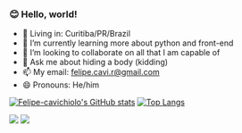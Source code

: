 ### 😊 Hello, world!

- 🏡 Living in: Curitiba/PR/Brazil
- 🌱 I’m currently learning more about python and front-end
- 👯 I’m looking to collaborate on all that I am capable of
- 💬 Ask me about hiding a body (kidding)
- 📫 My email: felipe.cavi.r@gmail.com
- 😄 Pronouns: He/him

[![Felipe-cavichiolo's GitHub stats](https://github-readme-stats.vercel.app/api?username=Felipe-Cavichiolo&count_private=true&theme=synthwave&show_icons=true)](https://github.com/Felipe-cavichiolo/github-readme-stats)
[![Top Langs](https://github-readme-stats.vercel.app/api/top-langs/?username=Felipe-Cavichiolo&layout=compact&theme=synthwave)](https://github.com/Felipe-Cavichiolo/github-readme-stats)

<div> 
  <a href = "mailto:felipe.cavi.r@gmail.com"><img src="https://img.shields.io/badge/-Gmail-%23333?style=for-the-badge&logo=gmail&logoColor=white" target="_blank"></a>
  <a href="https://www.linkedin.com/in/felipe-cavichiolo-rodrigues-51baa026b" target="_blank"><img src="https://img.shields.io/badge/-LinkedIn-%230077B5?style=for-the-badge&logo=linkedin&logoColor=white" target="_blank"></a> 
  
</div>
